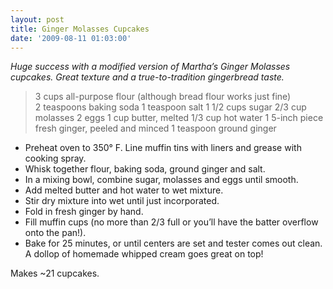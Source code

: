 ```yaml
---
layout: post
title: Ginger Molasses Cupcakes
date: '2009-08-11 01:03:00'
---
```


*Huge success with a modified version of Martha’s Ginger Molasses cupcakes. Great texture and a true-to-tradition gingerbread taste.*

> 3 cups all-purpose flour (although bread flour works just fine)  
2 teaspoons baking soda
1 teaspoon salt
1 1/2 cups sugar
2/3 cup molasses
2 eggs
1 cup butter, melted
1/3 cup hot water
1 5-inch piece fresh ginger, peeled and minced
1 teaspoon ground ginger

* Preheat oven to 350° F. Line muffin tins with liners and grease with cooking spray.
* Whisk together flour, baking soda, ground ginger and salt. 
* In a mixing bowl, combine sugar, molasses and eggs until smooth. 
* Add melted butter and hot water to wet mixture. 
* Stir dry mixture into wet until just incorporated. 
* Fold in fresh ginger by hand.
* Fill muffin cups (no more than 2/3 full or you’ll have the batter overflow onto the pan!).
* Bake for 25 minutes, or until centers are set and tester comes out clean. A dollop of homemade whipped cream goes great on top! 

Makes ~21 cupcakes.